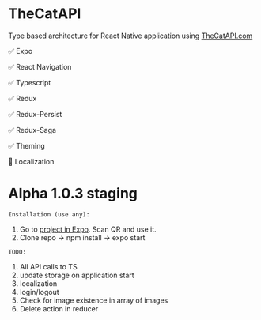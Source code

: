 # TheCatAPI

Type based architecture for React Native application using <a href="https://thecatapi.com">TheCatAPI.com</a>

:white_check_mark: Expo

:white_check_mark: React Navigation

:white_check_mark: Typescript

:white_check_mark: Redux

:white_check_mark: Redux-Persist

:white_check_mark: Redux-Saga

:white_check_mark: Theming

:no_entry_sign: Localization

# Alpha 1.0.3 staging

`Installation (use any):`

<ol>
  <li>Go to <a href="https://expo.io/@denistepp/Cats-YakovlevStudio?release-channel=staging">project in Expo</a>. Scan QR and use it.</li>
  <li>Clone repo -> npm install -> expo start</li>
</ol>

`TODO:`

<ol>
  <li>All API calls to TS</li>
  <li>update storage on application start</li>
  <li>localization</li>
  <li>login/logout</li>
  <li>Check for image existence in array of images</li>
  <li>Delete action in reducer</li>
</ol>
